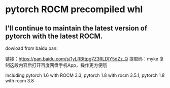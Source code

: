 # pytorch ROCM  precompiled whl 

## I'll continue to maintain the latest version of pytorch with the latest ROCM.
dowload from baidu pan:

链接：https://pan.baidu.com/s/1yLRBttpg7Z3RLDlY5dZz_Q 
提取码：myke 
复制这段内容后打开百度网盘手机App，操作更方便哦


Including pytorch 1.6 with ROCM 3.3,  pytorch 1.8 with rocm 3.5.1, pytorch 1.8 with rocm 3.8
